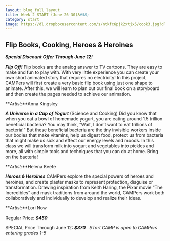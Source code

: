 ```yaml
---
layout: blog_full_layout
title: Week 2 START (June 26-30)&#58; 
category: start
image: https://dl.dropboxusercontent.com/s/ntkfc6pjk2xtjx5/cook3.jpg?dl=0
---
```


## Flip Books, Cooking, Heroes & Heroines

**_Special Discount Offer Through June 12!_**

**_Flip Off!_**
Flip books are the analog answer to TV cartoons. They are easy to make and fun to play with. With very little experience you can create your own short animated story that requires no electricity!
In this project, CAMPers will first create a very basic flip book using just one shape to animate. After this, we will learn to plan out our final book on a storyboard and then create the pages needed to achieve our animation.


**_Artist:_**Anna Kingsley


**_A Universe in a Cup of Yogurt_** (Science and Cooking)
Did you know that when you eat a bowl of homemade yogurt, you are eating around 1.5 trillion beneficial bacteria? You may think, “Wait, I don’t want to eat trillions of bacteria!” But these beneficial bacteria are the tiny invisible workers inside our bodies that make vitamins, help us digest food, protect us from bacteria that might make us sick and effect our energy levels and moods. In this class we will transform milk into yogurt and vegetables into pickles and more, all with simple tools and techniques that you can do at home. Bring on the bacteria! 

**_Artist:_**Helena Keefe 


**_Heroes & Heroines_**
CAMPers explore the special powers of heroes and heroines, and create plaster masks to represent protection, disguise or transformation. Drawing inspiration from Keith Haring, the Pixar movie “The Incredibles” and mask traditions from around the world, CAMPers work both collaboratively and individually to develop and realize their ideas.

**_Artist:_**Lori Now 


Regular Price: **_$450_**

SPECIAL Price Through June 12: **_$370_**
 
*STart CAMP is open to CAMPers entering grades 1-5*
